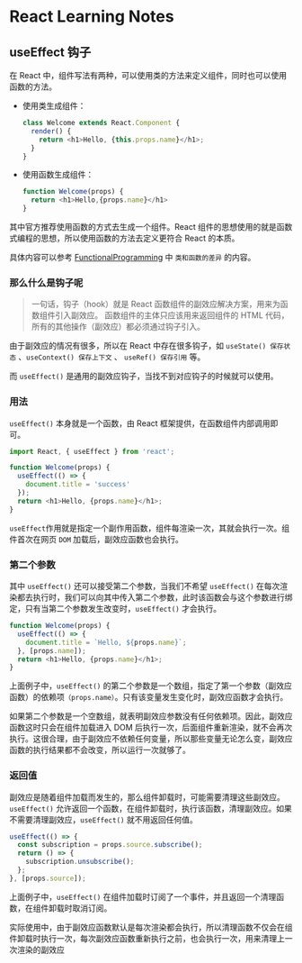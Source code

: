 # React Learning Notes

## useEffect 钩子

在 React 中，组件写法有两种，可以使用类的方法来定义组件，同时也可以使用函数的方法。

- 使用类生成组件：

    ```javaScript
    class Welcome extends React.Component {
      render() {
        return <h1>Hello, {this.props.name}</h1>;
      }
    }
    ```

- 使用函数生成组件：

    ```javaScript
    function Welcome(props) {
      return <h1>Hello,{props.name}</h1>
    }
    ```

其中官方推荐使用函数的方式去生成一个组件。React 组件的思想使用的就是函数式编程的思想，所以使用函数的方法去定义更符合 React 的本质。

具体内容可以参考 [FunctionalProgramming](../FuctionalProgramming/learning.md) 中 `类和函数的差异` 的内容。

### 那么什么是钩子呢

> 一句话，钩子（hook）就是 React 函数组件的副效应解决方案，用来为函数组件引入副效应。 函数组件的主体只应该用来返回组件的 HTML 代码，所有的其他操作（副效应）都必须通过钩子引入。

由于副效应的情况有很多，所以在 React 中存在很多钩子，如 `useState() 保存状态` 、`useContext() 保存上下文` 、 `useRef() 保存引用` 等。

而 `useEffect()` 是通用的副效应钩子，当找不到对应钩子的时候就可以使用。

### 用法

`useEffect()` 本身就是一个函数，由 React 框架提供，在函数组件内部调用即可。

```javaScript
import React, { useEffect } from 'react';

function Welcome(props) {
  useEffect(() => {
    document.title = 'success'
  });
  return <h1>Hello, {props.name}</h1>;
}
```

`useEffect`作用就是指定一个副作用函数，组件每渲染一次，其就会执行一次。组件首次在网页 `DOM` 加载后，副效应函数也会执行。

### 第二个参数

其中 `useEffect()` 还可以接受第二个参数，当我们不希望 `useEffect()` 在每次渲染都去执行时，我们可以向其中传入第二个参数，此时该函数会与这个参数进行绑定，只有当第二个参数发生改变时，`useEffect()` 才会执行。

```javaScript
function Welcome(props) {
  useEffect(() => {
    document.title = `Hello, ${props.name}`;
  }, [props.name]);
  return <h1>Hello, {props.name}</h1>;
}
```

上面例子中，`useEffect()` 的第二个参数是一个数组，指定了第一个参数（副效应函数）的依赖项`（props.name）`。只有该变量发生变化时，副效应函数才会执行。

如果第二个参数是一个空数组，就表明副效应参数没有任何依赖项。因此，副效应函数这时只会在组件加载进入 DOM 后执行一次，后面组件重新渲染，就不会再次执行。这很合理，由于副效应不依赖任何变量，所以那些变量无论怎么变，副效应函数的执行结果都不会改变，所以运行一次就够了。

### 返回值

副效应是随着组件加载而发生的，那么组件卸载时，可能需要清理这些副效应。
`useEffect()` 允许返回一个函数，在组件卸载时，执行该函数，清理副效应。如果不需要清理副效应，`useEffect()` 就不用返回任何值。

```javaScript
useEffect(() => {
  const subscription = props.source.subscribe();
  return () => {
    subscription.unsubscribe();
  };
}, [props.source]);
```

上面例子中，`useEffect()` 在组件加载时订阅了一个事件，并且返回一个清理函数，在组件卸载时取消订阅。

实际使用中，由于副效应函数默认是每次渲染都会执行，所以清理函数不仅会在组件卸载时执行一次，每次副效应函数重新执行之前，也会执行一次，用来清理上一次渲染的副效应
